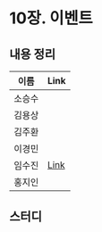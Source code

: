 # 10장. 이벤트

## 내용 정리

|  이름   | Link  |
|:-----:|:------|
|  소승수  |       |
|  김용상  |       | 
|  김주환  |       |
|  이경민  |       |
|  임수진  | [Link](https://blog.naver.com/sjlim1999/223298885908)       |
|  홍지인  |       |

## 스터디
> 
